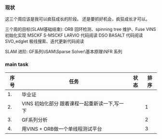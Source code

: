 <!--
 * @Author: Liu Weilong
 * @Date: 2021-04-19 20:49:29
 * @LastEditors: Liu Weilong
 * @LastEditTime: 2021-04-20 20:10:29
 * @Description: 
-->
### 现状
这三个周应该是我可以疯狂成长的阶段。
还是要抓好机会，疯狂成长才可以。

三个周的目标(SLAM基础结束):
ORB 回环检测、spinning tree 维护、Fuse
VINS 初始化实现
MSCKF S-MSCKF  LARVIO 代码阅读
DSO BASALT 代码阅读
SVO_edglet 极线搜索、迭代更新代码阅读

SLAM 进阶:
GF系列\iSAM\Sparse Solver\基本原理\NFR 系列



### main task

序号|任务|状态|排序
---|---|---|---
1.  |毕业证||
2.  |VINS 初始化部分 跟着课程一起重新读一下,写一下||1
3.  |GF系列分析||2
4.  |用VINS + ORB做一个单线程测试平台||3


